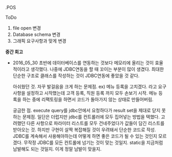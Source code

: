 .POS

ToDo
1. file open 변경
2. Database schema 변경
3. 그래픽 요구사항과 맞게 변경


<b>중간 회고</b>
* 2016_05_30
  초반에 데이터베이스를 연동하는 것보다 메모리에 올리는 것이 효율적이라고 생각했다.
  나중에 JDBC연동을 할 때 꼬이는 부분이 많이 생겼다.
  최대한 단순한 구조로 클래스를 작성하는 것이 JDBC연동에 좋았을 것 같다.

  아쉬웠던 것.
  자꾸 발걸음을 크게 하는 문제점.
  ex) 메뉴 등록을 고치겠다. 라고 요구사항을 설정하고 시작했는데
  고객 등록, 직원 등록 까지 모두 손보기 시작.
  메뉴 등록을 하는 중에 리팩토링을 하면서 코드가 돌아가지 않는 상태로 만들어버림.


  궁금한 점.
  execute query를 jdbc안에서 요청하다가 result set을 제대로 닫지 못하는 문제점.
  일단은 더럽지만 jdbc를 컨트롤러에 모두 집어넣는 방법을 택했다.
  고려했던 다른 사항으로 파라미터 리스트를 모두 건네주었다가 값들이 담긴 리스트를 받아오는 것.
  하지만 구현이 살짝 복잡해질 것이 우려돼서 단순한 코드로 작성.
  JDBC를 계속해서 사용해야하는데 어떻게 하면 좋은 코드가 될 수 있는 것인지 모르겠다.
  무작정 JDBC를 모든 컨트롤에 넘기는 것이 맞는 것일지.
  static을 지금처럼 남발해도 되는 것일지. 이게 정말 남발이 맞을지.
